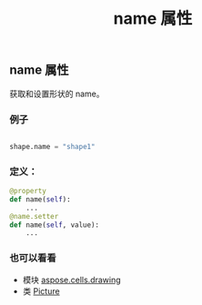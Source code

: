 ﻿---
title: name 属性
second_title: Aspose.Cells for Python via .NET API 参考资料
description:
type: docs
weight: 910
url: /zh/python-net/aspose.cells.drawing/picture/name/
is_root: false
---
## name 属性

获取和设置形状的 name。

### 例子

```python

shape.name = "shape1"

```
### 定义：
```python
@property
def name(self):
    ...
@name.setter
def name(self, value):
    ...
```

### 也可以看看
* 模块 [aspose.cells.drawing](../../)
* 类 [Picture](/cells/zh/python-net/aspose.cells.drawing/picture)
